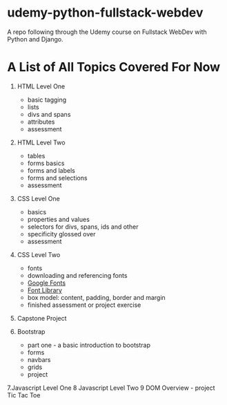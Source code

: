 # udemy-python-fullstack-webdev
A repo following through the Udemy course on Fullstack WebDev with Python and Django.


# A List of All Topics Covered For Now
1. HTML Level One
	- basic tagging
	- lists
	- divs and spans
	- attributes
	- assessment
2. HTML Level Two
	- tables
	- forms basics
	- forms and labels
	- forms and selections
	- assessment

3. CSS Level One
	- basics
	- properties and values
	- selectors for divs, spans, ids and other
	- specificity glossed over
	- assessment

4. CSS Level Two
	- fonts
	- downloading and referencing fonts
	- [Google Fonts](fonts.google.com)
	- [Font Library](https://fontlibrary.org/)
	- box model: content, padding, border and margin
	- finished assessment or project exercise
5. Capstone Project

6. Bootstrap
	- part one - a basic introduction to bootstrap
	- forms
	- navbars
	- grids
	- project

7.Javascript Level One
8 Javascript Level Two
9 DOM Overview
	- project Tic Tac Toe

	
